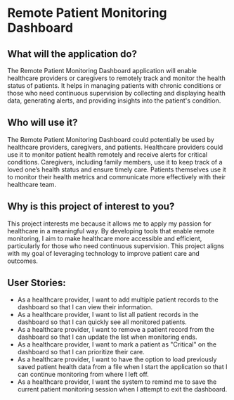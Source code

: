 # Remote Patient Monitoring Dashboard



## What will the application do?

The Remote Patient Monitoring Dashboard application will enable healthcare providers or caregivers to remotely track and monitor the health status of patients. It helps in managing patients with chronic conditions or those who need continuous supervision by collecting and displaying health data, generating alerts, and providing insights into the patient's condition.


## Who will use it?

The Remote Patient Monitoring Dashboard could potentially be used by healthcare providers, caregivers, and patients. Healthcare providers could use it to monitor patient health remotely and receive alerts for critical conditions. Caregivers, including family members, use it to keep track of a loved one’s health status and ensure timely care. Patients themselves use it to monitor their health metrics and communicate more effectively with their healthcare team.

## Why is this project of interest to you?
This project interests me because it allows me to apply my passion for healthcare in a meaningful way. By developing tools that enable remote monitoring, I aim to make healthcare more accessible and efficient, particularly for those who need continuous supervision. This project aligns with my goal of leveraging technology to improve patient care and outcomes.






## User Stories:
- As a healthcare provider, I want to add multiple patient records to the dashboard so that I can view their information.
- As a healthcare provider, I want to list all patient records in the dashboard so that I can quickly see all monitored patients.
- As a healthcare provider, I want to remove a patient record from the dashboard so that I can update the list when monitoring ends.
- As a healthcare provider, I want to mark a patient as "Critical" on the dashboard so that I can prioritize their care.
- As a healthcare provider, I want to have the option to load previously saved patient health data from a file when I start the application so that I can continue monitoring from where I left off.
- As a healthcare provider, I want the system to remind me to save the current patient monitoring session when I attempt to exit the dashboard.



